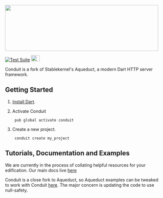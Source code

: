 <img src="https://raw.githubusercontent.com/conduit-dart/conduit/master/assets/conduit-name.svg" width="500" height="150">

[![Test Suite](https://github.com/conduit-dart/conduit/actions/workflows/test.yml/badge.svg)](https://github.com/conduit-dart/conduit/actions/workflows/test.yml) [<img src="https://discord.com/assets/3437c10597c1526c3dbd98c737c2bcae.svg" width="28" height="20">](https://discord.gg/MHz5cqktHW)

Conduit is a fork of Stablekernel's Aqueduct, a modern Dart HTTP server framework.

## Getting Started

1. [Install Dart](https://www.dartlang.org/install).
2. Activate Conduit

        pub global activate conduit

3. Create a new project.

        conduit create my_project

## Tutorials, Documentation and Examples

We are currently in the process of collating helpful resources for your edification. Our main docs live [here](https://gitbook.theconduit.dev/contributing)

Conduit is a close fork to Aqueduct, so Aqueduct examples can be tweaked to work with Conduit [here](https://github.com/stablekernel/aqueduct_examples). The major concern is updating the code to use null-safety.

